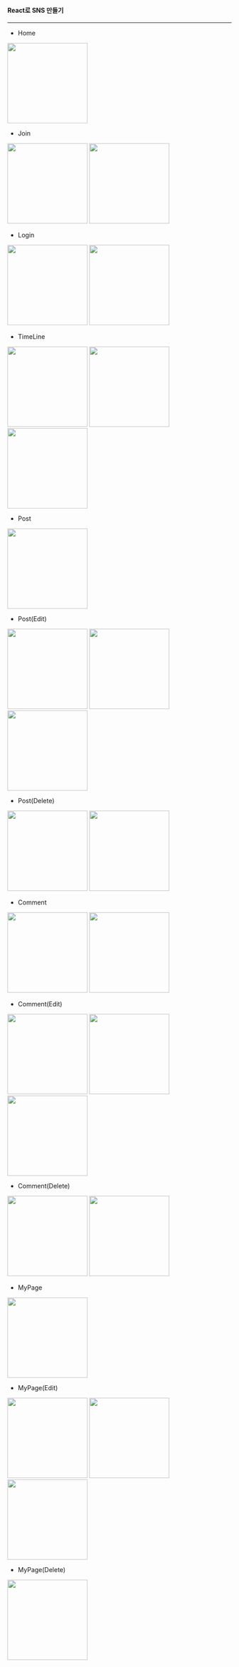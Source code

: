 #### React로 SNS 만들기
---
- Home
<div>
    <img src="https://user-images.githubusercontent.com/55418359/106780597-84d57100-668b-11eb-878c-f6707531e040.PNG" width="180">
</div>

- Join
<div>
    <img src="https://user-images.githubusercontent.com/55418359/106780599-84d57100-668b-11eb-9002-cc15632af268.PNG" width="180">
    <img src="https://user-images.githubusercontent.com/55418359/106780601-856e0780-668b-11eb-8795-b8c94e540794.PNG" width="180">
</div>

- Login
<div>
    <img src="https://user-images.githubusercontent.com/55418359/106780604-86069e00-668b-11eb-87b6-585a32a50600.PNG" width="180">
    <img src="https://user-images.githubusercontent.com/55418359/106780606-86069e00-668b-11eb-9048-1ede2854e0c4.PNG" width="180">
</div>

- TimeLine
<div>
    <img src="https://user-images.githubusercontent.com/55418359/106780628-899a2500-668b-11eb-8b0d-5af37034e6fd.PNG" width="180">
    <img src="https://user-images.githubusercontent.com/55418359/106780633-8a32bb80-668b-11eb-9a2e-0451fde695c6.PNG" width="180">
    <img src="https://user-images.githubusercontent.com/55418359/106780636-8a32bb80-668b-11eb-8d9c-3883fb2ed562.PNG" width="180">
</div>

- Post
<div>
    <img src="https://user-images.githubusercontent.com/55418359/106780616-87d06180-668b-11eb-823a-f7fbc63e21cb.PNG" width="180">
</div>

- Post(Edit)
<div>
    <img src="https://user-images.githubusercontent.com/55418359/106780619-8868f800-668b-11eb-943f-2e42f920ab83.PNG" width="180">
    <img src="https://user-images.githubusercontent.com/55418359/106780623-89018e80-668b-11eb-90ad-271ca71c9bd7.PNG" width="180">
    <img src="https://user-images.githubusercontent.com/55418359/106780625-89018e80-668b-11eb-8e95-ebbff93764f0.PNG" width="180">
</div>

- Post(Delete)
<div>
    <img src="https://user-images.githubusercontent.com/55418359/106780626-899a2500-668b-11eb-9b6d-d6ba7ac50a1b.PNG" width="180">
    <img src="https://user-images.githubusercontent.com/55418359/106780641-8acb5200-668b-11eb-8cd8-c33d2db0c13e.PNG" width="180">
</div>

- Comment
<div>
    <img src="https://user-images.githubusercontent.com/55418359/106780583-81da8080-668b-11eb-84a4-e9ad557cdc42.PNG" width="180">
    <img src="https://user-images.githubusercontent.com/55418359/106780585-830bad80-668b-11eb-947e-f6cb4c1d87c9.PNG" width="180">
</div>

- Comment(Edit)
<div>
    <img src="https://user-images.githubusercontent.com/55418359/106780588-830bad80-668b-11eb-87fb-bc12e0565740.PNG" width="180">
    <img src="https://user-images.githubusercontent.com/55418359/106780591-83a44400-668b-11eb-82ce-f4f0a61cd48c.PNG" width="180">
    <img src="https://user-images.githubusercontent.com/55418359/106780592-83a44400-668b-11eb-89f0-f4833e544c0e.PNG" width="180">
</div>

- Comment(Delete)
<div>
    <img src="https://user-images.githubusercontent.com/55418359/106780594-843cda80-668b-11eb-817b-0dca667c29cd.PNG" width="180">
    <img src="https://user-images.githubusercontent.com/55418359/106780596-843cda80-668b-11eb-8dbe-174f892fba79.PNG" width="180">
</div>

- MyPage
<div>
    <img src="https://user-images.githubusercontent.com/55418359/106780607-869f3480-668b-11eb-84b2-950a4b93b29d.PNG" width="180">
</div>

- MyPage(Edit)
<div>
    <img src="https://user-images.githubusercontent.com/55418359/106780609-869f3480-668b-11eb-9e2e-b55b3ebd64c5.PNG" width="180">
    <img src="https://user-images.githubusercontent.com/55418359/106780610-8737cb00-668b-11eb-9c03-ac406c152d43.PNG" width="180">
    <img src="https://user-images.githubusercontent.com/55418359/106780613-8737cb00-668b-11eb-93d8-267fb82d572c.PNG" width="180">
</div>

- MyPage(Delete)
<div>
    <img src="https://user-images.githubusercontent.com/55418359/106780614-87d06180-668b-11eb-956d-bcaeb13cceb4.PNG" width="180">
</div>
